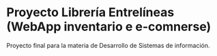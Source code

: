 # Proyecto Librería Entrelíneas (WebApp inventario e e-comnerse)

Proyecto final para la materia de Desarrollo de Sistemas de información.
